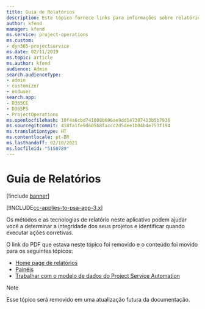 ```yaml
---
title: Guia de Relatórios
description: Este tópico fornece links para informações sobre relatórios.
author: kfend
manager: kfend
ms.service: project-operations
ms.custom:
- dyn365-projectservice
ms.date: 02/11/2019
ms.topic: article
ms.author: kfend
audience: Admin
search.audienceType:
- admin
- customizer
- enduser
search.app:
- D365CE
- D365PS
- ProjectOperations
ms.openlocfilehash: 10f4a6cbd741008b696ae9dd147307413b5b7936
ms.sourcegitcommit: 418fa1fe9d605b8faccc2d5dee1b04b4e753f194
ms.translationtype: HT
ms.contentlocale: pt-BR
ms.lasthandoff: 02/10/2021
ms.locfileid: "5150789"
---
```

# <a name="reporting-guide"></a>Guia de Relatórios

[!include [banner](../../includes/psa-now-project-operations.md)]

[!INCLUDE[cc-applies-to-psa-app-3.x](../../includes/cc-applies-to-psa-app-3x.md)]

Os métodos e as tecnologias de relatório neste aplicativo podem ajudar você a determinar a integridade dos seus projetos e identificar quando executar ações corretivas. 

O link do PDF que estava neste tópico foi removido e o conteúdo foi movido para os seguintes tópicos:

- [Home page de relatórios](../reports-reporting-dynamics-365-project-service.md)
- [Painéis](../reports-dashboards.md)
- [Trabalhar com o modelo de dados do Project Service Automation](../reports-working-project-service-data-model.md)

> [!NOTE]
> Esse tópico será removido em uma atualização futura da documentação. 
